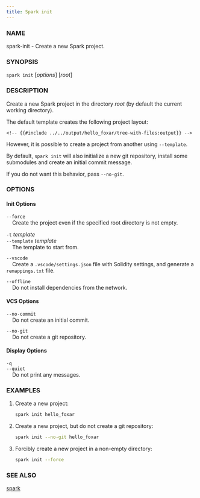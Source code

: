 ```yaml
---
title: Spark init
---
```


### NAME

spark-init - Create a new Spark project.

### SYNOPSIS

`spark init` [*options*] [*root*]

### DESCRIPTION

Create a new Spark project in the directory _root_ (by default the current working directory).

The default template creates the following project layout:

```ignore
<!-- {{#include ../../output/hello_foxar/tree-with-files:output}} -->
```

However, it is possible to create a project from another using `--template`.

By default, `spark init` will also initialize a new git repository, install some submodules and create an initial commit message.

If you do not want this behavior, pass `--no-git`.

### OPTIONS

#### Init Options

`--force`  
&nbsp;&nbsp;&nbsp;&nbsp;Create the project even if the specified root directory is not empty.

`-t` _template_  
`--template` _template_  
&nbsp;&nbsp;&nbsp;&nbsp;The template to start from.

`--vscode`  
&nbsp;&nbsp;&nbsp;&nbsp;Create a `.vscode/settings.json` file with Solidity settings, and generate a `remappings.txt` file.

`--offline`  
&nbsp;&nbsp;&nbsp;&nbsp;Do not install dependencies from the network.

#### VCS Options

`--no-commit`  
&nbsp;&nbsp;&nbsp;&nbsp;Do not create an initial commit.

`--no-git`  
&nbsp;&nbsp;&nbsp;&nbsp;Do not create a git repository.

#### Display Options

`-q`  
`--quiet`  
&nbsp;&nbsp;&nbsp;&nbsp;Do not print any messages.

<!-- {{#include common-options.md}} -->

### EXAMPLES

1. Create a new project:

   ```sh
   spark init hello_foxar
   ```

2. Create a new project, but do not create a git repository:

   ```sh
   spark init --no-git hello_foxar
   ```

3. Forcibly create a new project in a non-empty directory:
   ```sh
   spark init --force
   ```

### SEE ALSO

[spark](./spark.md)
